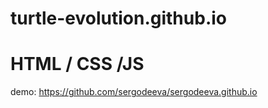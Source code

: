 # turtle-evolution.github.io
# HTML / CSS /JS

demo: https://github.com/sergodeeva/sergodeeva.github.io
